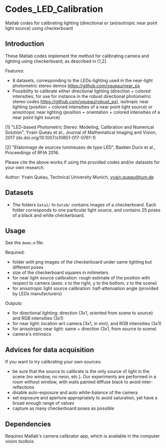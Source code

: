 # Codes_LED_Calibration
Matlab codes for calibrating lighting (directional or (an)isotropic near point light source) using checkerboard

## Introduction

These Matlab codes implement the method for calibrating camera and lighting using checkerboard, as described in [1,2]. 

Features:
- 8 datasets, corresponding to the LEDs-lighting used in the near-light photometric stereo demos https://github.com/yqueau/near_ps 
- Possibility to calibrate either directional lighting (direction + colored intensities, for use for instance in the robust directional photometric stereo codes https://github.com/yqueau/robust_ps), isotropic near lighting (position + colored intensities of a near point light source) or anisotropic near lighting (position + orientation + colored intensities of a near point light source)

[1] "LED-based Photometric Stereo: Modeling, Calibration and Numerical Solution", Yvain Quéau et al., Journal of Mathematical Imaging and Vision, 2017 (dx.doi.org/10.1007/s10851-017-0761-1) 

[2] "Etalonnage de sources lumineuses de type LED", Bastien Durix et al., Proceedings of RFIA 2016. 

Please cite the above works if using the provided codes and/or datasets for your own research. 

Author: Yvain Quéau, Technical University Munich, yvain.queau@tum.de 

## Datasets

- The folders `Data1/` to `Data8/` contains images of a checkerboard. Each folder corresponds to one particular light source, and contains 25 poses of a black and white checkerboard. 

## Usage

See the `demo.m` file.

Required:
- folder with png images of the checkerboard under same lighting but different poses 
- size of the checkerboard squares in milimeters
- for near light source calibration: rough estimate of the position with respect to camera (axes: x to the right, y to the bottom, z to the scene)
- for anisotropic light source calibration: half-attenuation angle (provided by LEDs manufacturers)

Outputs:
- for directional lighting: direction (3x1, oriented from scene to source) and RGB intensities (3x1) 
- for near light: location wrt camera (3x1, in mm), and RGB intensities (3x1)
- for anisotropic near light: same + direction (3x1, from source to scene)
- camera's intrinsics

## Advices for data acquisition

If you want to try calibrating your own sources:
- be sure that the source to calibrate is the only source of light in the scene (no window, no neon, etc.). Our experiments are performed in a room without window, with walls painted diffuse black to avoid inter-reflections
- disable auto-exposure and auto white-balance of the camera
- set exposure and aperture appropriately to avoid saturation, yet have a broad enough range of values
- capture as many checkerboard poses as possible


## Dependencies

Requires Matlab's camera calibrator app, which is available in the computer vision toolbox.




